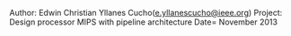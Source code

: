 Author: Edwin Christian Yllanes Cucho(e.yllanescucho@ieee.org)
Project: Design processor MIPS with pipeline architecture
Date= November 2013
